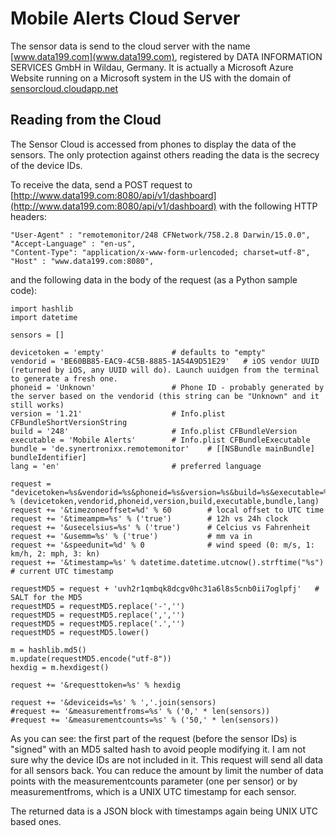 # Mobile Alerts Cloud Server

The sensor data is send to the cloud server with the name [www.data199.com](www.data199.com), registered by DATA INFORMATION SERVICES GmbH in Wildau, Germany. It is actually a Microsoft Azure Website running on a Microsoft system in the US with the domain of [sensorcloud.cloudapp.net](sensorcloud.cloudapp.net)

## Reading from the Cloud

The Sensor Cloud is accessed from phones to display the data of the sensors. The only protection against others reading the data is the secrecy of the device IDs.

To receive the data, send a POST request to [http://www.data199.com:8080/api/v1/dashboard](http://www.data199.com:8080/api/v1/dashboard) with the following HTTP headers:

    "User-Agent" : "remotemonitor/248 CFNetwork/758.2.8 Darwin/15.0.0",
    "Accept-Language" : "en-us",
    "Content-Type": "application/x-www-form-urlencoded; charset=utf-8",
    "Host" : "www.data199.com:8080",

and the following data in the body of the request (as a Python sample code):

    import hashlib
    import datetime

    sensors = []

    devicetoken = 'empty'				# defaults to "empty"
    vendorid = 'BE60BB85-EAC9-4C5B-8885-1A54A9D51E29'	# iOS vendor UUID (returned by iOS, any UUID will do). Launch uuidgen from the terminal to generate a fresh one.
    phoneid = 'Unknown'					# Phone ID - probably generated by the server based on the vendorid (this string can be "Unknown" and it still works)
    version = '1.21'					# Info.plist CFBundleShortVersionString
    build = '248'						# Info.plist CFBundleVersion
    executable = 'Mobile Alerts'		# Info.plist CFBundleExecutable
    bundle = 'de.synertronixx.remotemonitor'	# [[NSBundle mainBundle] bundleIdentifier]
    lang = 'en'							# preferred language

    request = "devicetoken=%s&vendorid=%s&phoneid=%s&version=%s&build=%s&executable=%s&bundle=%s&lang=%s" % (devicetoken,vendorid,phoneid,version,build,executable,bundle,lang)
    request += '&timezoneoffset=%d' % 60		# local offset to UTC time
    request += '&timeampm=%s' % ('true')		# 12h vs 24h clock
    request += '&usecelsius=%s' % ('true')		# Celcius vs Fahrenheit
    request += '&usemm=%s' % ('true')			# mm va in
    request += '&speedunit=%d' % 0				# wind speed (0: m/s, 1: km/h, 2: mph, 3: kn)
    request += '&timestamp=%s' % datetime.datetime.utcnow().strftime("%s")	# current UTC timestamp

    requestMD5 = request + 'uvh2r1qmbqk8dcgv0hc31a6l8s5cnb0ii7oglpfj'	# SALT for the MD5
    requestMD5 = requestMD5.replace('-','')
    requestMD5 = requestMD5.replace(',','')
    requestMD5 = requestMD5.replace('.','')
    requestMD5 = requestMD5.lower()

    m = hashlib.md5()
    m.update(requestMD5.encode("utf-8"))
    hexdig = m.hexdigest()

    request += '&requesttoken=%s' % hexdig

    request += '&deviceids=%s' % ','.join(sensors)
    #request += '&measurementfroms=%s' % ('0,' * len(sensors))
    #request += '&measurementcounts=%s' % ('50,' * len(sensors))

As you can see: the first part of the request (before the sensor IDs) is "signed" with an MD5 salted hash to avoid people modifying it. I am not sure why the device IDs are not included in it. This request will send all data for all sensors back. You can reduce the amount by limit the number of data points with the measurementcounts parameter (one per sensor) or by measurementfroms, which is a UNIX UTC timestamp for each sensor.

The returned data is a JSON block with timestamps again being UNIX UTC based ones.
